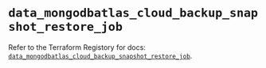 # `data_mongodbatlas_cloud_backup_snapshot_restore_job`

Refer to the Terraform Registory for docs: [`data_mongodbatlas_cloud_backup_snapshot_restore_job`](https://www.terraform.io/docs/providers/mongodbatlas/d/cloud_backup_snapshot_restore_job).
